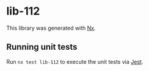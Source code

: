 # lib-112

This library was generated with [Nx](https://nx.dev).

## Running unit tests

Run `nx test lib-112` to execute the unit tests via [Jest](https://jestjs.io).
